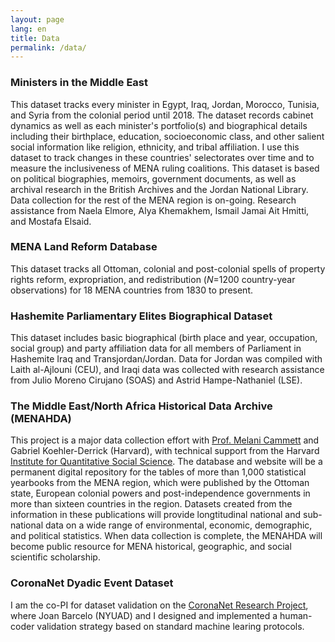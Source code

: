 ```yaml
---
layout: page
lang: en
title: Data
permalink: /data/
---
```


### Ministers in the Middle East
This dataset tracks every minister in Egypt, Iraq, Jordan, Morocco, Tunisia, and Syria from the colonial period until 2018. The dataset records cabinet dynamics as well as each minister's portfolio(s) and biographical details including their birthplace, education, socioeconomic class, and other salient social information like religion, ethnicity, and tribal affiliation. I use this dataset to track changes in these countries' selectorates over time and to measure the inclusiveness of MENA ruling coalitions. This dataset is based on political biographies, memoirs, government documents, as well as archival research in the British Archives and the Jordan National Library. Data collection for the rest of the MENA region is on-going. Research assistance from Naela Elmore, Alya Khemakhem, Ismail Jamai Ait Hmitti, and Mostafa Elsaid.

### MENA Land Reform Database
This dataset tracks all Ottoman, colonial and post-colonial spells of property rights reform, expropriation, and redistribution (_N_=1200 country-year observations) for 18 MENA countries from 1830 to present.

### Hashemite Parliamentary Elites Biographical Dataset
This dataset includes basic biographical (birth place and year, occupation, social group) and party affiliation data for all members of Parliament in Hashemite Iraq and Transjordan/Jordan. Data for Jordan was compiled with Laith al-Ajlouni (CEU), and Iraqi data was collected with research assistance from Julio Moreno Cirujano (SOAS) and Astrid Hampe-Nathaniel (LSE).

### The Middle East/North Africa Historical Data Archive (MENAHDA)
This project is a major data collection effort with [Prof. Melani Cammett](http://www.melanicammett.org) and Gabriel Koehler-Derrick (Harvard), with technical support from the Harvard [Institute for Quantitative Social Science](https://www.iq.harvard.edu/). The database and website will be a permanent digital repository for the tables of more than 1,000 statistical yearbooks from the MENA region, which were published by the Ottoman state, European colonial powers and post-independence governments in more than sixteen countries in the region. Datasets created from the information in these publications will provide longtitudinal national and sub-national data on a wide range of environmental, economic, demographic, and political statistics. When data collection is complete, the MENAHDA will become public resource for MENA historical, geographic, and social scientific scholarship.

### CoronaNet Dyadic Event Dataset

I am the co-PI for dataset validation on the [CoronaNet Research Project](https://www.coronanet-project.org/), where Joan Barcelo (NYUAD) and I designed and implemented a human-coder validation strategy based on standard machine learing protocols.
